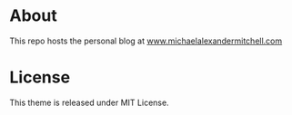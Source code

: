 # About
This repo hosts the personal blog at www.michaelalexandermitchell.com

# License
This theme is released under MIT License.
